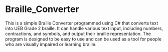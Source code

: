 # Braille_Converter
This is a simple Braille Converter programmed using C# that converts text into UEB Grade 2 braille. It can handle various text input, including numbers, contractions, and symbols, and output their braille representation. The program is designed to be easy to use and can be used as a tool for people who are visually impaired or learning braille.
